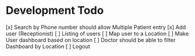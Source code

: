# Development Todo

[x] Search by Phone number should allow Multiple Patient entry
[x] Add user (Receptionist)
[ ] Listing of users
[ ] Map user to a Location
[ ] Make User dashboard based on location
[ ] Doctor should be able to filter Dashboard by Location
[ ] Logout
